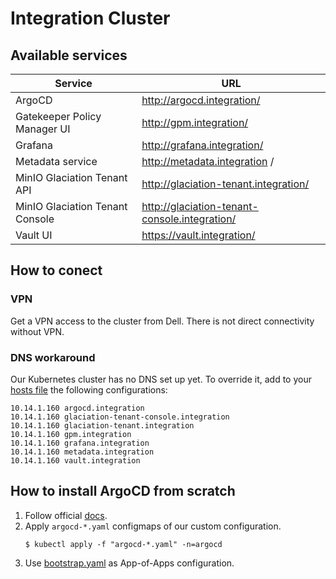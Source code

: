 # Integration Cluster

## Available services

| Service                         | URL                                           |
|---------------------------------|-----------------------------------------------|
| ArgoCD                          | http://argocd.integration/                    |
| Gatekeeper Policy Manager UI    | http://gpm.integration/                       |
| Grafana                         | http://grafana.integration/                   |
| Metadata service                | http://metadata.integration /                 |
| MinIO Glaciation Tenant API     | http://glaciation-tenant.integration/         |
| MinIO Glaciation Tenant Console | http://glaciation-tenant-console.integration/ |
| Vault UI                        | https://vault.integration/                    |


## How to conect

### VPN

Get a VPN access to the cluster from Dell. There is not direct connectivity without VPN.

### DNS workaround

Our Kubernetes cluster has no DNS set up yet. To override it, add to your [hosts file](https://en.wikipedia.org/wiki/Hosts_(file)) the following configurations:

```
10.14.1.160 argocd.integration
10.14.1.160 glaciation-tenant-console.integration
10.14.1.160 glaciation-tenant.integration
10.14.1.160 gpm.integration
10.14.1.160 grafana.integration 
10.14.1.160 metadata.integration
10.14.1.160 vault.integration
```

## How to install ArgoCD from scratch

1. Follow official [docs](https://argo-cd.readthedocs.io/en/stable/getting_started/).
2. Apply `argocd-*.yaml` configmaps of our custom configuration.
   ```
   $ kubectl apply -f "argocd-*.yaml" -n=argocd
   ```
3. Use [bootstrap.yaml](bootstrap.yaml) as App-of-Apps configuration.
